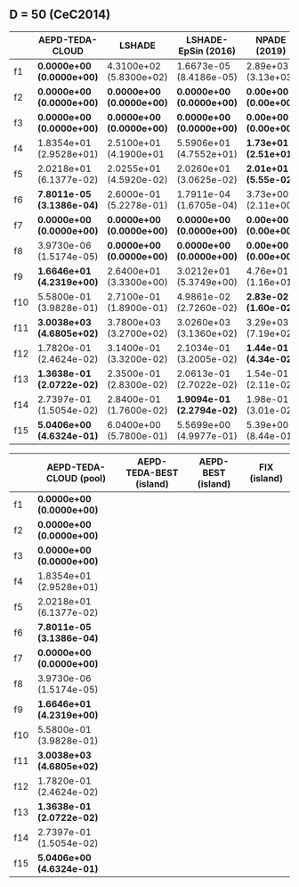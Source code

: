 
## D = 50 (CeC2014)

|     | AEPD-TEDA-CLOUD             | LSHADE                          | LSHADE-EpSin (2016)           | NPADE (2019)              |
|-----|-----------------------------|---------------------------------|-------------------------------|---------------------------|
| f1  | **0.0000e+00 (0.0000e+00)** | 4.3100e+02 (5.8300e+02)         | 1.6673e-05 (8.4186e-05)       | 2.89e+03 (3.13e+03)       | 
| f2  | **0.0000e+00 (0.0000e+00)** | **0.0000e+00 (0.0000e+00)**     | **0.0000e+00 (0.0000e+00)**   | **0.00e+00 (0.00e+00)**   | 
| f3  | **0.0000e+00 (0.0000e+00)** | **0.0000e+00 (0.0000e+00)**     | **0.0000e+00 (0.0000e+00)**   | **0.00e+00 (0.00e+00)**   | 
| f4  | 1.8354e+01 (2.9528e+01)     | 2.5100e+01 (4.1900e+01          | 5.5906e+01 (4.7552e+01)       | **1.73e+01 (2.51e+01)**   | 
| f5  | 2.0218e+01 (6.1377e-02)     | 2.0255e+01 (4.5920e-02)         | 2.0260e+01 (3.0625e-02)       | **2.01e+01 (5.55e-02)**   |
| f6  | **7.8011e-05 (3.1386e-04)** | 2.6000e-01 (5.2278e-01)         | 1.7911e-04 (1.6705e-04)       | 3.73e+00 (2.11e+00)       | 
| f7  | **0.0000e+00 (0.0000e+00)** | **0.0000e+00 (0.0000e+00)**     | **0.0000e+00 (0.0000e+00)**   | **0.00e+00 (0.00e+00)**   | 
| f8  | 3.9730e-06 (1.5174e-05)     | **0.0000e+00 (0.0000e+00)**     | **0.0000e+00 (0.0000e+00)**   | **0.00e+00 (0.00e+00)**   | 
| f9  | **1.6646e+01 (4.2319e+00)** | 2.6400e+01 (3.3300e+00)         | 3.0212e+01 (5.3749e+00)       | 4.76e+01 (1.16e+01)       | 
| f10 | 5.5800e-01 (3.9828e-01)     | 2.7100e-01 (1.8900e-01)         | 4.9861e-02 (2.7260e-02)       | **2.83e-02 (1.60e-02)**   | 
| f11 | **3.0038e+03 (4.6805e+02)** | 3.7800e+03 (3.2700e+02)         | 3.0260e+03 (3.1360e+02)       | 3.29e+03 (7.19e+02        | 
| f12 | 1.7820e-01 (2.4624e-02)     | 3.1400e-01 (3.3200e-02)         | 2.1034e-01 (3.2005e-02)       | **1.44e-01 (4.34e-02)**   | 
| f13 | **1.3638e-01 (2.0722e-02)** | 2.3500e-01 (2.8300e-02)         | 2.0613e-01 (2.7022e-02)       | 1.54e-01 (2.11e-02)       | 
| f14 | 2.7397e-01 (1.5054e-02)     | 2.8400e-01 (1.7600e-02)         | **1.9094e-01 (2.2794e-02)**   | 1.98e-01 (3.01e-02)       | 
| f15 | **5.0406e+00 (4.6324e-01)** | 6.0400e+00 (5.7800e-01)         | 5.5699e+00 (4.9977e-01)       | 5.39e+00 (8.44e-01)       |


|     | AEPD-TEDA-CLOUD (pool)      | AEPD-TEDA-BEST (island)         | AEPD-BEST (island)            | FIX (island)              |
|-----|-----------------------------|---------------------------------|-------------------------------|---------------------------|
| f1  | **0.0000e+00 (0.0000e+00)** | ||| 
| f2  | **0.0000e+00 (0.0000e+00)** | |||
| f3  | **0.0000e+00 (0.0000e+00)** | |||
| f4  | 1.8354e+01 (2.9528e+01)     | |||
| f5  | 2.0218e+01 (6.1377e-02)     | |||
| f6  | **7.8011e-05 (3.1386e-04)** | ||| 
| f7  | **0.0000e+00 (0.0000e+00)** | ||| 
| f8  | 3.9730e-06 (1.5174e-05)     | ||| 
| f9  | **1.6646e+01 (4.2319e+00)** | |||
| f10 | 5.5800e-01 (3.9828e-01)     | ||| 
| f11 | **3.0038e+03 (4.6805e+02)** | ||| 
| f12 | 1.7820e-01 (2.4624e-02)     | ||| 
| f13 | **1.3638e-01 (2.0722e-02)** | ||| 
| f14 | 2.7397e-01 (1.5054e-02)     | ||| 
| f15 | **5.0406e+00 (4.6324e-01)** | |||
